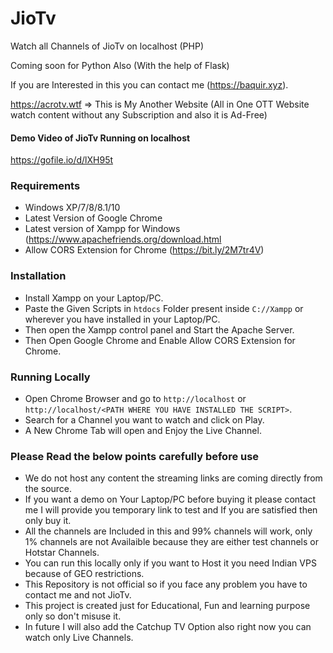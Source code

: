 # JioTv
Watch all Channels of JioTv on localhost (PHP)

Coming soon for Python Also (With the help of Flask)

If you are Interested in this you can contact me (https://baquir.xyz).

https://acrotv.wtf => This is My Another Website (All in One OTT Website watch content without any Subscription and also it is Ad-Free)

#### Demo Video of JioTv Running on localhost

https://gofile.io/d/lXH95t

### Requirements

  * Windows XP/7/8/8.1/10
  * Latest Version of Google Chrome
  * Latest version of Xampp for Windows (https://www.apachefriends.org/download.html
  * Allow CORS Extension for Chrome (https://bit.ly/2M7tr4V)
  
### Installation

  * Install Xampp on your Laptop/PC.
  * Paste the Given Scripts in `htdocs` Folder present inside `C://Xampp` or wherever you have installed in your Laptop/PC.
  * Then open the Xampp control panel and Start the Apache Server.
  * Then Open Google Chrome and Enable Allow CORS Extension for Chrome.
  
### Running Locally

  * Open Chrome Browser and go to `http://localhost` or `http://localhost/<PATH WHERE YOU HAVE INSTALLED THE SCRIPT>`.
  * Search for a Channel you want to watch and click on Play.
  * A New Chrome Tab will open and Enjoy the Live Channel.

### Please Read the below points carefully before use

  * We do not host any content the streaming links are coming directly from the source.
  * If you want a demo on Your Laptop/PC before buying it please contact me I will provide you temporary link to test and If you are satisfied then only buy it.
  * All the channels are Included in this and 99% channels will work, only 1% channels are not Availaible because they are either test channels or Hotstar Channels.
  * You can run this locally only if you want to Host it you need Indian VPS because of GEO restrictions.
  * This Repository is not official so if you face any problem you have to contact me and not JioTv.
  * This project is created just for Educational, Fun and learning purpose only so don't misuse it.
  * In future I will also add the Catchup TV Option also right now you can watch only Live Channels.
